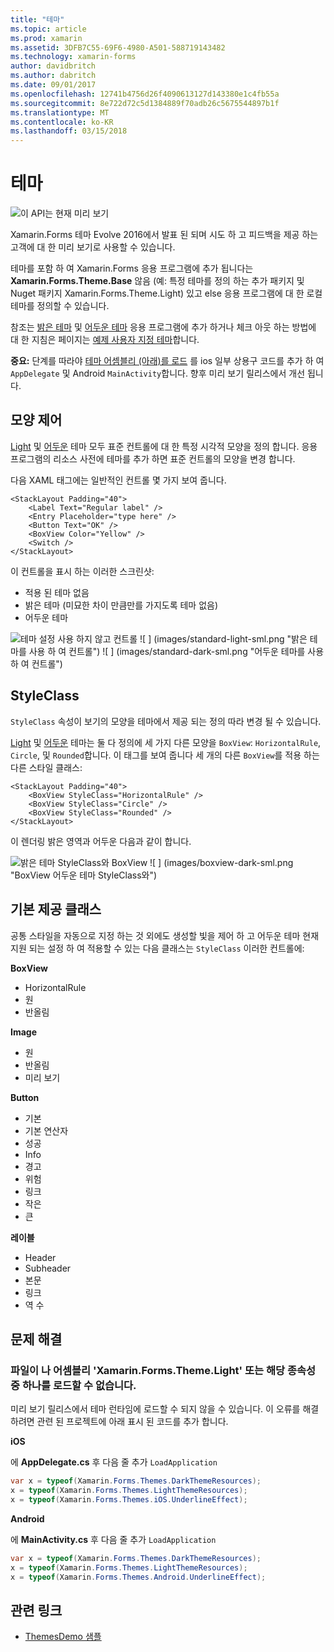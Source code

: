 ```yaml
---
title: "테마"
ms.topic: article
ms.prod: xamarin
ms.assetid: 3DFB7C55-69F6-4980-A501-588719143482
ms.technology: xamarin-forms
author: davidbritch
ms.author: dabritch
ms.date: 09/01/2017
ms.openlocfilehash: 12741b4756d26f4090613127d143380e1c4fb55a
ms.sourcegitcommit: 8e722d72c5d1384889f70adb26c5675544897b1f
ms.translationtype: MT
ms.contentlocale: ko-KR
ms.lasthandoff: 03/15/2018
---
```

# <a name="themes"></a>테마

![](~/media/shared/preview.png "이 API는 현재 미리 보기")

Xamarin.Forms 테마 Evolve 2016에서 발표 된 되며 시도 하 고 피드백을 제공 하는 고객에 대 한 미리 보기로 사용할 수 있습니다.

테마를 포함 하 여 Xamarin.Forms 응용 프로그램에 추가 됩니다는 **Xamarin.Forms.Theme.Base** 않음 (예: 특정 테마를 정의 하는 추가 패키지 및 Nuget 패키지 Xamarin.Forms.Theme.Light) 있고 else 응용 프로그램에 대 한 로컬 테마를 정의할 수 있습니다.

참조는 [밝은 테마](light.md) 및 [어두운 테마](dark.md) 응용 프로그램에 추가 하거나 체크 아웃 하는 방법에 대 한 지침은 페이지는 [예제 사용자 지정 테마](custom.md)합니다.

**중요:** 단계를 따라야 [테마 어셈블리 (아래)를 로드](#loadtheme) 를 ios 일부 상용구 코드를 추가 하 여 `AppDelegate` 및 Android `MainActivity`합니다. 향후 미리 보기 릴리스에서 개선 됩니다.


## <a name="control-appearance"></a>모양 제어

[Light](light.md) 및 [어두운](dark.md) 테마 모두 표준 컨트롤에 대 한 특정 시각적 모양을 정의 합니다. 응용 프로그램의 리소스 사전에 테마를 추가 하면 표준 컨트롤의 모양을 변경 합니다.

다음 XAML 태그에는 일반적인 컨트롤 몇 가지 보여 줍니다.

```xaml
<StackLayout Padding="40">
    <Label Text="Regular label" />
    <Entry Placeholder="type here" />
    <Button Text="OK" />
    <BoxView Color="Yellow" />
    <Switch />
</StackLayout>
```

이 컨트롤을 표시 하는 이러한 스크린샷:

* 적용 된 테마 없음
* 밝은 테마 (미묘한 차이 만큼만를 가지도록 테마 없음)
* 어두운 테마

![](images/standard-none-sml.png "테마 설정 사용 하지 않고 컨트롤") ![ ] (images/standard-light-sml.png "밝은 테마를 사용 하 여 컨트롤") ![ ] (images/standard-dark-sml.png "어두운 테마를 사용 하 여 컨트롤")

<a name="styleclass" />

## <a name="styleclass"></a>StyleClass

`StyleClass` 속성이 보기의 모양을 테마에서 제공 되는 정의 따라 변경 될 수 있습니다.

[Light](light.md) 및 [어두운](dark.md) 테마는 둘 다 정의에 세 가지 다른 모양을 `BoxView`: `HorizontalRule`, `Circle`, 및 `Rounded`합니다. 이 태그를 보여 줍니다 세 개의 다른 `BoxView`를 적용 하는 다른 스타일 클래스:

```xaml
<StackLayout Padding="40">
    <BoxView StyleClass="HorizontalRule" />
    <BoxView StyleClass="Circle" />
    <BoxView StyleClass="Rounded" />
</StackLayout>
```

이 렌더링 밝은 영역과 어두운 다음과 같이 합니다.

![](images/boxview-light-sml.png "밝은 테마 StyleClass와 BoxView") ![ ] (images/boxview-dark-sml.png "BoxView 어두운 테마 StyleClass와")

<a name="builtin" />

## <a name="built-in-classes"></a>기본 제공 클래스

공통 스타일을 자동으로 지정 하는 것 외에도 생성할 빛을 제어 하 고 어두운 테마 현재 지원 되는 설정 하 여 적용할 수 있는 다음 클래스는 `StyleClass` 이러한 컨트롤에:

**BoxView**

* HorizontalRule
* 원
* 반올림

**Image**

* 원
* 반올림
* 미리 보기

**Button**

* 기본
* 기본 연산자
* 성공
* Info
* 경고
* 위험
* 링크
* 작은
* 큰

**레이블**

* Header
* Subheader
* 본문
* 링크
* 역 수


## <a name="troubleshooting"></a>문제 해결

<a name="loadtheme" />

### <a name="could-not-load-file-or-assembly-xamarinformsthemelight-or-one-of-its-dependencies"></a>파일이 나 어셈블리 'Xamarin.Forms.Theme.Light' 또는 해당 종속성 중 하나를 로드할 수 없습니다.

미리 보기 릴리스에서 테마 런타임에 로드할 수 되지 않을 수 있습니다. 이 오류를 해결 하려면 관련 된 프로젝트에 아래 표시 된 코드를 추가 합니다.

**iOS**

에 **AppDelegate.cs** 후 다음 줄 추가 `LoadApplication`

```csharp
var x = typeof(Xamarin.Forms.Themes.DarkThemeResources);
x = typeof(Xamarin.Forms.Themes.LightThemeResources);
x = typeof(Xamarin.Forms.Themes.iOS.UnderlineEffect);
```

**Android**

에 **MainActivity.cs** 후 다음 줄 추가 `LoadApplication`

```csharp
var x = typeof(Xamarin.Forms.Themes.DarkThemeResources);
x = typeof(Xamarin.Forms.Themes.LightThemeResources);
x = typeof(Xamarin.Forms.Themes.Android.UnderlineEffect);
```


## <a name="related-links"></a>관련 링크

- [ThemesDemo 샘플](https://github.com/xamarin/xamarin-forms-samples/tree/master/Themes/ThemesDemo)
